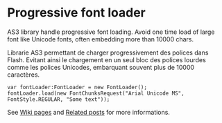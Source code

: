 # Progressive font loader

AS3 library handle progressive font loading. Avoid one time load of large font like Unicode fonts, often embedding more than 10000 chars.

Librarie AS3 permettant de charger progressivement des polices dans Flash. Evitant ainsi le chargement en un seul bloc des polices lourdes comme les polices Unicodes, embarquant souvent plus de 10000 caractères.

```as3
var fontLoader:FontLoader = new FontLoader();
fontLoader.load(new FontChunksRequest("Arial Unicode MS", FontStyle.REGULAR, "Some text"));
```

See [Wiki pages](https://github.com/mems/fstream/wiki) and [Related posts](http://memmie.lenglet.name/tag/fstream) for more informations.

